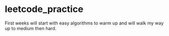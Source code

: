 # leetcode_practice

First weeks will start with easy algorithms to warm up and will walk my way up to medium then hard. 
